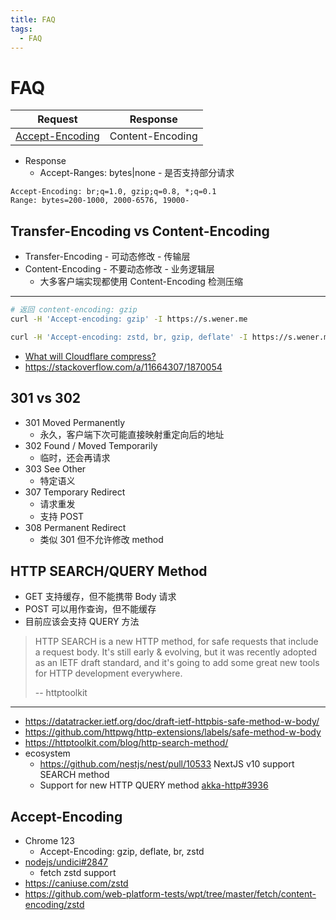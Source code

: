 ```yaml
---
title: FAQ
tags:
  - FAQ
---
```


# FAQ

| Request           | Response         |
| ----------------- | ---------------- |
| [Accept-Encoding] | Content-Encoding |

- Response
  - Accept-Ranges: bytes|none - 是否支持部分请求

[accept-encoding]: https://developer.mozilla.org/en-US/docs/Web/HTTP/Headers/Accept-Encoding

```
Accept-Encoding: br;q=1.0, gzip;q=0.8, *;q=0.1
Range: bytes=200-1000, 2000-6576, 19000-
```

## Transfer-Encoding vs Content-Encoding

- Transfer-Encoding - 可动态修改 - 传输层
- Content-Encoding - 不要动态修改 - 业务逻辑层
  - 大多客户端实现都使用 Content-Encoding 检测压缩

---

```bash
# 返回 content-encoding: gzip
curl -H 'Accept-encoding: gzip' -I https://s.wener.me

curl -H 'Accept-encoding: zstd, br, gzip, deflate' -I https://s.wener.me
```

- [What will Cloudflare compress?](https://support.cloudflare.com/hc/en-us/articles/200168396)
- https://stackoverflow.com/a/11664307/1870054

## 301 vs 302

- 301 Moved Permanently
  - 永久，客户端下次可能直接映射重定向后的地址
- 302 Found / Moved Temporarily
  - 临时，还会再请求
- 303 See Other
  - 特定语义
- 307 Temporary Redirect
  - 请求重发
  - 支持 POST
- 308 Permanent Redirect
  - 类似 301 但不允许修改 method

## HTTP SEARCH/QUERY Method

- GET 支持缓存，但不能携带 Body 请求
- POST 可以用作查询，但不能缓存
- 目前应该会支持 QUERY 方法

> HTTP SEARCH is a new HTTP method, for safe requests that include a request body. It's still early & evolving, but it was recently adopted as an IETF draft standard, and it's going to add some great new tools for HTTP development everywhere.
>
> -- httptoolkit

---

- https://datatracker.ietf.org/doc/draft-ietf-httpbis-safe-method-w-body/
- https://github.com/httpwg/http-extensions/labels/safe-method-w-body
- https://httptoolkit.com/blog/http-search-method/
- ecosystem
  - https://github.com/nestjs/nest/pull/10533 NextJS v10 support SEARCH method
  - Support for new HTTP QUERY method [akka-http#3936](https://github.com/akka/akka-http/issues/3936)


## Accept-Encoding

- Chrome 123
  - Accept-Encoding: gzip, deflate, br, zstd
- [nodejs/undici#2847](https://github.com/nodejs/undici/issues/2847)
  - fetch zstd support
- https://caniuse.com/zstd
- https://github.com/web-platform-tests/wpt/tree/master/fetch/content-encoding/zstd
